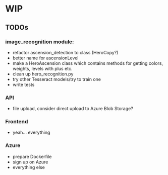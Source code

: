 # WIP

## TODOs

### image_recognition module:
- refactor ascension_detection to class (HeroCopy?)
- better name for ascensionLevel
- make a HeroAscension class which contains methods for
  getting colors, weights, levels with plus etc.
- clean up hero_recognition.py
- try other Tesseract models/try to train one
- write tests

### API
- file upload, consider direct upload to Azure Blob Storage?

### Frontend
- yeah... everything

### Azure
- prepare Dockerfile
- sign up on Azure
- everything else
